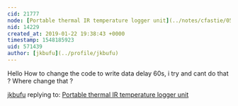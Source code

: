 ```yaml
---
cid: 21777
node: [Portable thermal IR temperature logger unit](../notes/cfastie/05-26-2017/portable-thermal-ir-temperature-logger-unit)
nid: 14229
created_at: 2019-01-22 19:38:43 +0000
timestamp: 1548185923
uid: 571439
author: [jkbufu](../profile/jkbufu)
---
```


 Hello
How to change the code to write data delay 60s, i try and cant do that ? Where change that ?

[jkbufu](../profile/jkbufu) replying to: [Portable thermal IR temperature logger unit](../notes/cfastie/05-26-2017/portable-thermal-ir-temperature-logger-unit)

